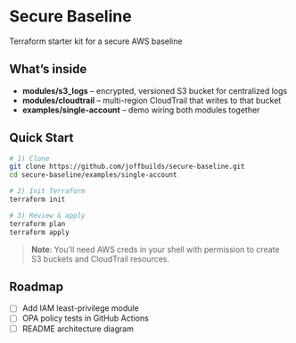 # Secure Baseline
Terraform starter kit for a secure AWS baseline

## What’s inside
* **modules/s3_logs** – encrypted, versioned S3 bucket for centralized logs  
* **modules/cloudtrail** – multi-region CloudTrail that writes to that bucket  
* **examples/single-account** – demo wiring both modules together  

## Quick Start
```bash
# 1) Clone
git clone https://github.com/joffbuilds/secure-baseline.git
cd secure-baseline/examples/single-account

# 2) Init Terraform
terraform init

# 3) Review & apply
terraform plan
terraform apply
````

> **Note**: You'll need AWS creds in your shell with permission to create
> S3 buckets and CloudTrail resources.

## Roadmap

* [ ] Add IAM least-privilege module
* [ ] OPA policy tests in GitHub Actions
* [ ] README architecture diagram
